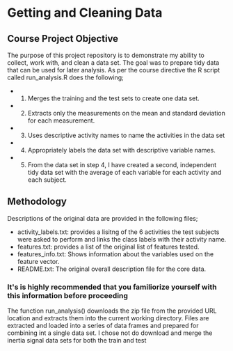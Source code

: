 # Getting and Cleaning Data
## Course Project Objective
The purpose of this project repository is to demonstrate my ability to collect, work with, and clean a data set. The goal was to prepare tidy data that can be used for later analysis.
As per the course directive the R script called run_analysis.R does the following;   
- 1. Merges the training and the test sets to create one data set.
- 2. Extracts only the measurements on the mean and standard deviation for each measurement. 
- 3. Uses descriptive activity names to name the activities in the data set
- 4. Appropriately labels the data set with descriptive variable names. 
- 5. From the data set in step 4, I have created a second, independent tidy data set with the average of each variable for each activity and each subject.

## Methodology
Descriptions of the original data are provided in the following files;
 - activity_labels.txt: provides a lisitng of the 6 activities the test subjects were asked to perform and links the class labels with their activity name.
 - features.txt: provides a list of the original list of features tested.
 - features_info.txt: Shows information about the variables used on the feature vector.
 - README.txt: The original overall description file for the core data.
### It's is highly recommended that you familiorize yourself with this information before proceeding

The function run_analysis() downloads the zip file from the provided URL location and extracts them into the current working directory. Files are extracted and loaded into a series of data frames and prepared for combining int a single data set. I chose not do download and merge the inertia signal data sets for both the train and test 

